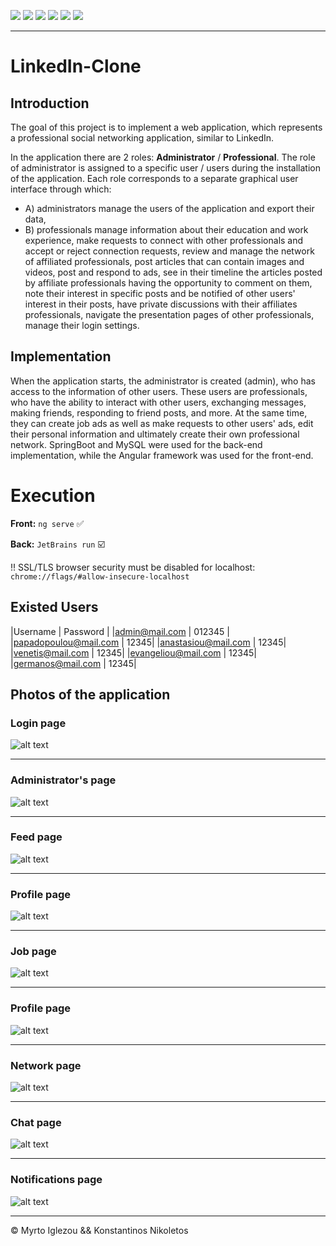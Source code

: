<p>
    <a><img src="https://img.shields.io/badge/HTML5-E34F26?style=for-the-badge&logo=html5&logoColor=white" /></a>
    <a><img src="https://img.shields.io/badge/Bootstrap-563D7C?style=for-the-badge&logo=bootstrap&logoColor=white" /></a>
    <a><img src="https://img.shields.io/badge/CSS-239120?&style=for-the-badge&logo=css3&logoColor=white" /></a>
    <a><img src="https://img.shields.io/badge/SpringBoot-F7DF1E?style=for-the-badge&logo=javascript&logoColor=green" /></a>
    <a><img src="https://img.shields.io/badge/Angular-FB7A24.svg?&style=for-the-badge&logo=xampp&logoColor=red" /></a>
    <a><img src="https://img.shields.io/badge/MySQL-00000F?style=for-the-badge&logo=mysql&logoColor=white" /></a>
</p>


---
# LinkedIn-Clone
## Introduction

The goal of this project is to implement a web application, which represents a professional social networking application, similar to LinkedIn. <br>

In the application there are 2 roles: __Administrator__ / __Professional__. The role of administrator is assigned to a specific user / users during the installation of the application. Each role corresponds to a separate graphical user interface through which:
* A) administrators manage the users of the application and export their data, 
* B) professionals manage information about their education and work experience, make requests to connect with other professionals and accept or reject connection requests, review and manage the network of affiliated professionals, post articles that can contain images and videos, post and respond to ads, see in their timeline the articles posted by affiliate professionals having the opportunity to comment on them, note their interest in specific posts and be notified of other users' interest in their posts, have private discussions with their affiliates professionals, navigate the presentation pages of other professionals, manage their login settings. 


## Implementation

When the application starts, the administrator is created (admin), who has access to the information of other users. These users are professionals, who have the ability to interact with other users, exchanging messages, making friends, responding to friend posts, and more. At the same time, they can create job ads as well as make requests to other users' ads, edit their personal information and ultimately create their own professional network.
SpringBoot and MySQL were used for the back-end implementation, while the Angular framework was used for the front-end.

# Execution

__Front:__  ```ng serve```  ✅ 

__Back:__   ```JetBrains run``` ☑️

!! SSL/TLS browser security must be disabled for localhost: ```chrome://flags/#allow-insecure-localhost```

## Existed Users

|Username | Password |
|admin@mail.com | 012345 |
|papadopoulou@mail.com | 12345|
|anastasiou@mail.com | 12345|
|venetis@mail.com | 12345|
|evangeliou@mail.com | 12345|
|germanos@mail.com | 12345|

## Photos of the application

### Login page

![alt text](readme-photos/login.JPG)  

--- 

### Administrator's page

![alt text](readme-photos/admin.JPG)  

--- 

### Feed page

![alt text](readme-photos/feed.JPG)  

--- 

### Profile page

![alt text](readme-photos/profile.JPG)  

--- 
### Job page

![alt text](readme-photos/jobs.JPG)  

--- 

### Profile page

![alt text](readme-photos/profile.JPG)  

--- 

### Network page

![alt text](readme-photos/network-search.JPG)  

--- 

### Chat page

![alt text](readme-photos/chat.JPG)  

--- 

### Notifications page

![alt text](readme-photos/notifications.JPG)  

--- 

© Myrto Iglezou && Konstantinos Nikoletos
